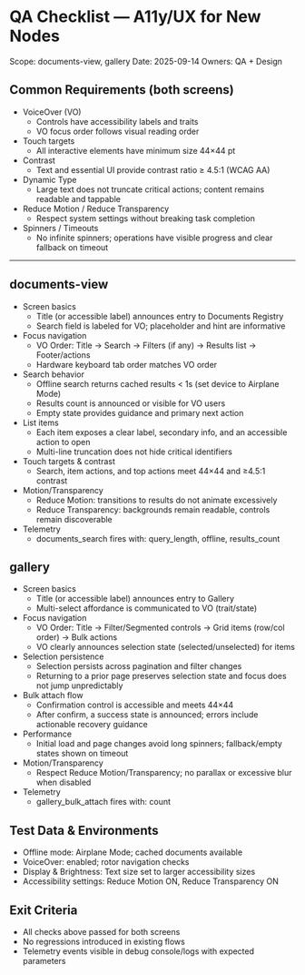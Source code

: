 # QA Checklist — A11y/UX for New Nodes

Scope: documents-view, gallery
Date: 2025-09-14
Owners: QA + Design

## Common Requirements (both screens)
- VoiceOver (VO)
  - Controls have accessibility labels and traits
  - VO focus order follows visual reading order
- Touch targets
  - All interactive elements have minimum size 44×44 pt
- Contrast
  - Text and essential UI provide contrast ratio ≥ 4.5:1 (WCAG AA)
- Dynamic Type
  - Large text does not truncate critical actions; content remains readable and tappable
- Reduce Motion / Reduce Transparency
  - Respect system settings without breaking task completion
- Spinners / Timeouts
  - No infinite spinners; operations have visible progress and clear fallback on timeout

---

## documents-view
- Screen basics
  - Title (or accessible label) announces entry to Documents Registry
  - Search field is labeled for VO; placeholder and hint are informative
- Focus navigation
  - VO Order: Title → Search → Filters (if any) → Results list → Footer/actions
  - Hardware keyboard tab order matches VO order
- Search behavior
  - Offline search returns cached results < 1s (set device to Airplane Mode)
  - Results count is announced or visible for VO users
  - Empty state provides guidance and primary next action
- List items
  - Each item exposes a clear label, secondary info, and an accessible action to open
  - Multi-line truncation does not hide critical identifiers
- Touch targets & contrast
  - Search, item actions, and top actions meet 44×44 and ≥4.5:1 contrast
- Motion/Transparency
  - Reduce Motion: transitions to results do not animate excessively
  - Reduce Transparency: backgrounds remain readable, controls remain discoverable
- Telemetry
  - documents_search fires with: query_length, offline, results_count

## gallery
- Screen basics
  - Title (or accessible label) announces entry to Gallery
  - Multi-select affordance is communicated to VO (trait/state)
- Focus navigation
  - VO Order: Title → Filter/Segmented controls → Grid items (row/col order) → Bulk actions
  - VO clearly announces selection state (selected/unselected) for items
- Selection persistence
  - Selection persists across pagination and filter changes
  - Returning to a prior page preserves selection state and focus does not jump unpredictably
- Bulk attach flow
  - Confirmation control is accessible and meets 44×44
  - After confirm, a success state is announced; errors include actionable recovery guidance
- Performance
  - Initial load and page changes avoid long spinners; fallback/empty states shown on timeout
- Motion/Transparency
  - Respect Reduce Motion/Transparency; no parallax or excessive blur when disabled
- Telemetry
  - gallery_bulk_attach fires with: count

## Test Data & Environments
- Offline mode: Airplane Mode; cached documents available
- VoiceOver: enabled; rotor navigation checks
- Display & Brightness: Text size set to larger accessibility sizes
- Accessibility settings: Reduce Motion ON, Reduce Transparency ON

## Exit Criteria
- All checks above passed for both screens
- No regressions introduced in existing flows
- Telemetry events visible in debug console/logs with expected parameters
